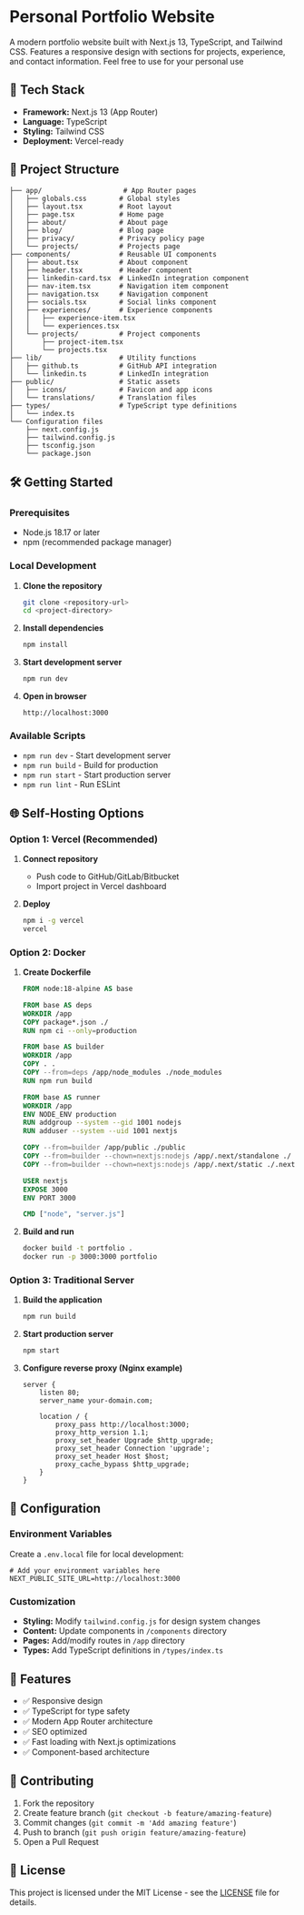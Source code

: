 # Personal Portfolio Website

A modern portfolio website built with Next.js 13, TypeScript, and Tailwind CSS. Features a responsive design with sections for projects, experience, and contact information.
Feel free to use for your personal use

## 🚀 Tech Stack

- **Framework:** Next.js 13 (App Router)
- **Language:** TypeScript
- **Styling:** Tailwind CSS
- **Deployment:** Vercel-ready

## 📁 Project Structure

```text
├── app/                    # App Router pages
│   ├── globals.css        # Global styles
│   ├── layout.tsx         # Root layout
│   ├── page.tsx           # Home page
│   ├── about/             # About page
│   ├── blog/              # Blog page
│   ├── privacy/           # Privacy policy page
│   └── projects/          # Projects page
├── components/            # Reusable UI components
│   ├── about.tsx          # About component
│   ├── header.tsx         # Header component
│   ├── linkedin-card.tsx  # LinkedIn integration component
│   ├── nav-item.tsx       # Navigation item component
│   ├── navigation.tsx     # Navigation component
│   ├── socials.tsx        # Social links component
│   ├── experiences/       # Experience components
│   │   ├── experience-item.tsx
│   │   └── experiences.tsx
│   └── projects/          # Project components
│       ├── project-item.tsx
│       └── projects.tsx
├── lib/                   # Utility functions
│   ├── github.ts          # GitHub API integration
│   └── linkedin.ts        # LinkedIn integration
├── public/                # Static assets
│   ├── icons/             # Favicon and app icons
│   └── translations/      # Translation files
├── types/                 # TypeScript type definitions
│   └── index.ts
└── Configuration files
    ├── next.config.js
    ├── tailwind.config.js
    ├── tsconfig.json
    └── package.json
```

## 🛠️ Getting Started

### Prerequisites

- Node.js 18.17 or later
- npm (recommended package manager)

### Local Development

1. **Clone the repository**

   ```bash
   git clone <repository-url>
   cd <project-directory>
   ```

2. **Install dependencies**

   ```bash
   npm install
   ```

3. **Start development server**

   ```bash
   npm run dev
   ```

4. **Open in browser**

   ```text
   http://localhost:3000
   ```

### Available Scripts

- `npm run dev` - Start development server
- `npm run build` - Build for production
- `npm run start` - Start production server
- `npm run lint` - Run ESLint

## 🌐 Self-Hosting Options

### Option 1: Vercel (Recommended)

1. **Connect repository**

   - Push code to GitHub/GitLab/Bitbucket
   - Import project in Vercel dashboard

2. **Deploy**

   ```bash
   npm i -g vercel
   vercel
   ```

### Option 2: Docker

1. **Create Dockerfile**

   ```dockerfile
   FROM node:18-alpine AS base

   FROM base AS deps
   WORKDIR /app
   COPY package*.json ./
   RUN npm ci --only=production

   FROM base AS builder
   WORKDIR /app
   COPY . .
   COPY --from=deps /app/node_modules ./node_modules
   RUN npm run build

   FROM base AS runner
   WORKDIR /app
   ENV NODE_ENV production
   RUN addgroup --system --gid 1001 nodejs
   RUN adduser --system --uid 1001 nextjs

   COPY --from=builder /app/public ./public
   COPY --from=builder --chown=nextjs:nodejs /app/.next/standalone ./
   COPY --from=builder --chown=nextjs:nodejs /app/.next/static ./.next/static

   USER nextjs
   EXPOSE 3000
   ENV PORT 3000

   CMD ["node", "server.js"]
   ```

2. **Build and run**

   ```bash
   docker build -t portfolio .
   docker run -p 3000:3000 portfolio
   ```

### Option 3: Traditional Server

1. **Build the application**

   ```bash
   npm run build
   ```

2. **Start production server**

   ```bash
   npm start
   ```

3. **Configure reverse proxy (Nginx example)**

   ```nginx
   server {
       listen 80;
       server_name your-domain.com;

       location / {
           proxy_pass http://localhost:3000;
           proxy_http_version 1.1;
           proxy_set_header Upgrade $http_upgrade;
           proxy_set_header Connection 'upgrade';
           proxy_set_header Host $host;
           proxy_cache_bypass $http_upgrade;
       }
   }
   ```

## 🔧 Configuration

### Environment Variables

Create a `.env.local` file for local development:

```env
# Add your environment variables here
NEXT_PUBLIC_SITE_URL=http://localhost:3000
```

### Customization

- **Styling:** Modify `tailwind.config.js` for design system changes
- **Content:** Update components in `/components` directory
- **Pages:** Add/modify routes in `/app` directory
- **Types:** Add TypeScript definitions in `/types/index.ts`

## 📱 Features

- ✅ Responsive design
- ✅ TypeScript for type safety
- ✅ Modern App Router architecture
- ✅ SEO optimized
- ✅ Fast loading with Next.js optimizations
- ✅ Component-based architecture

## 🤝 Contributing

1. Fork the repository
2. Create feature branch (`git checkout -b feature/amazing-feature`)
3. Commit changes (`git commit -m 'Add amazing feature'`)
4. Push to branch (`git push origin feature/amazing-feature`)
5. Open a Pull Request

## 📄 License

This project is licensed under the MIT License - see the [LICENSE](LICENSE) file for details.
